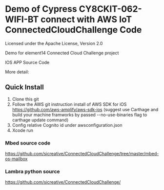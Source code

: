 # Demo of Cypress CY8CKIT-062-WIFI-BT connect with AWS IoT ConnectedCloudChallenge Code

Licensed under the Apache License, Version 2.0
 
Demo for element14  Connected Cloud Challenge project


IOS APP Source Code

More detail: 


## Quick Install 

1. Clone this git
2. Follow the AWS git instruction install of AWS SDK for iOS 
https://github.com/aws-amplify/aws-sdk-ios
(suggest use Carthage and build your machine framworks by passed --no-use-binaries flag to carthage update command)
3. Config relative Cognito  id under awsconfiguration.json
4. Xcode run

### Mbed source code
https://github.com/sicreative/ConnectedCloudChallenge/tree/master/mbed-os-mailbox
### Lambra python source 
https://github.com/sicreative/ConnectedCloudChallenge/



